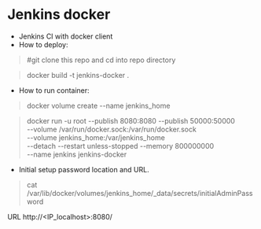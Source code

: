 # Jenkins docker
* Jenkins CI with docker client
* How to deploy:

>#git clone this repo and cd into repo directory

>docker build -t jenkins-docker .

* How to run container:

>docker volume create --name jenkins_home

>docker run -u root --publish 8080:8080 --publish 50000:50000 \
>	--volume /var/run/docker.sock:/var/run/docker.sock \
>	--volume jenkins_home:/var/jenkins_home \
>	--detach --restart unless-stopped --memory 800000000 \
>	--name jenkins jenkins-docker

* Initial setup password location and URL.

> cat /var/lib/docker/volumes/jenkins_home/_data/secrets/initialAdminPassword

URL http://<IP_localhost>:8080/
